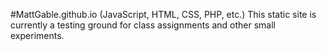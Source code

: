 #MattGable.github.io (JavaScript, HTML, CSS, PHP, etc.)
This static site is currently a testing ground for class assignments and other small experiments.
